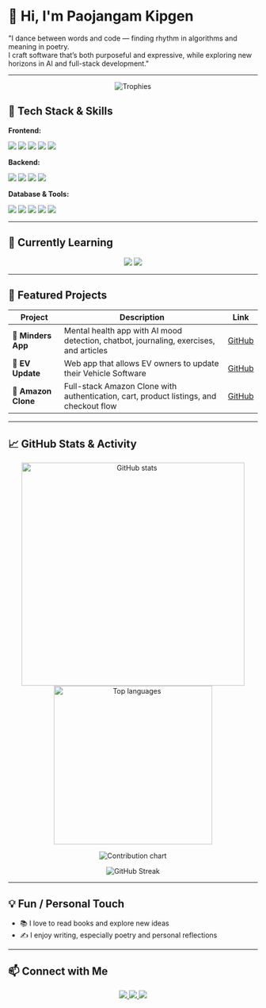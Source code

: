 # 👋 Hi, I'm Paojangam Kipgen

"I dance between words and code — finding rhythm in algorithms and meaning in poetry.  
I craft software that’s both purposeful and expressive, while exploring new horizons in AI and full-stack development."

---
<p align="center">
  <!-- Trophies -->
  <img alt="Trophies" src="https://github-profile-trophy.vercel.app/?username=Paojangam&theme=onedark&margin-w=10&margin-h=10" />
</p>
<!-- -->

## 🔧 Tech Stack & Skills

**Frontend:**  
<p align="left">
  <img src="https://img.shields.io/badge/React-20232A?style=for-the-badge&logo=react&logoColor=61DAFB" />
  <img src="https://img.shields.io/badge/Tailwind-CB3837?style=for-the-badge&logo=tailwind-css&logoColor=white" />
  <img src="https://img.shields.io/badge/HTML5-E34F26?style=for-the-badge&logo=html5&logoColor=white" />
  <img src="https://img.shields.io/badge/CSS3-1572B6?style=for-the-badge&logo=css3&logoColor=white" />
  <img src="https://img.shields.io/badge/JavaScript-F7DF1E?style=for-the-badge&logo=javascript&logoColor=black" />
</p>

**Backend:**  
<p align="left">
  <img src="https://img.shields.io/badge/Node.js-339933?style=for-the-badge&logo=node.js&logoColor=white" />
  <img src="https://img.shields.io/badge/Express-000000?style=for-the-badge&logo=express&logoColor=white" />
  <img src="https://img.shields.io/badge/C++-00599C?style=for-the-badge&logo=c%2B%2B&logoColor=white" />
  <img src="https://img.shields.io/badge/Java-007396?style=for-the-badge&logo=java&logoColor=white" />
</p>

**Database & Tools:**  
<p align="left">
  <img src="https://img.shields.io/badge/MongoDB-47A248?style=for-the-badge&logo=mongodb&logoColor=white" />
  <img src="https://img.shields.io/badge/SQL-00758F?style=for-the-badge&logo=mysql&logoColor=white" />
  <img src="https://img.shields.io/badge/PostgreSQL-4169E1?style=for-the-badge&logo=postgresql&logoColor=white" />
  <img src="https://img.shields.io/badge/Git-F05032?style=for-the-badge&logo=git&logoColor=white" />
  <img src="https://img.shields.io/badge/VS_Code-007ACC?style=for-the-badge&logo=visual-studio-code&logoColor=white" />
</p>

---

## 🌱 Currently Learning

<p align="center">
  <img src="https://img.shields.io/badge/Linux-FCC624?style=for-the-badge&logo=linux&logoColor=black" /> 
  <img src="https://img.shields.io/badge/Cloud_Computing-00ADEF?style=for-the-badge&logo=amazonaws&logoColor=white" />
</p>

---

## 📂 Featured Projects

| Project | Description | Link |
| ------- | ----------- | ---- |
| 🧠 **Minders App** | Mental health app with AI mood detection, chatbot, journaling, exercises, and articles | [GitHub](https://github.com/Paojangam/Minders) |
| 🚗 **EV Update** | Web app that allows EV owners to update their Vehicle Software | [GitHub](https://github.com/AvinashxDubey/DriveSync) |
| 🛒 **Amazon Clone** | Full-stack Amazon Clone with authentication, cart, product listings, and checkout flow | [GitHub](https://github.com/Paojangam/Amazon-Clone) |

---

## 📈 GitHub Stats & Activity

<p align="center">
  <!-- Overall GitHub Stats -->
  <img alt="GitHub stats" src="https://github-readme-stats.vercel.app/api?username=Paojangam&show_icons=true&theme=tokyonight&count_private=true" width="450" />

  <!-- Top Languages -->
  <img alt="Top languages" src="https://github-readme-stats.vercel.app/api/top-langs/?username=Paojangam&layout=compact&theme=tokyonight" width="320" />
</p>


<!-- Contribution heatmap (works well) -->
<p align="center">
  <img alt="Contribution chart" src="https://ghchart.rshah.org/Paojangam" />
</p>


<p align="center">
  <img alt="GitHub Streak" src="https://git-hub-streak-stats.vercel.app/?user=Paojangam&theme=react&hide_border=false" />
</p>


---

## 💡 Fun / Personal Touch

- 📚 I love to read books and explore new ideas  
- ✍️ I enjoy writing, especially poetry and personal reflections

---

## 📫 Connect with Me

<p align="center">
  <a href="https://www.linkedin.com/in/paojangam-namcha-kipgen-594557240/">
    <img src="https://img.shields.io/badge/LinkedIn-blue?style=for-the-badge&logo=linkedin&logoColor=white" />
  </a>  
  <a href="https://leetcode.com/u/paojangam/">
    <img src="https://img.shields.io/badge/LeetCode-orange?style=for-the-badge&logo=leetcode&logoColor=white" />
  </a>  
  <img src="https://img.shields.io/badge/Email-paojangam1234@gmail.com-red?style=for-the-badge&logo=gmail&logoColor=white" /> 
</p>
